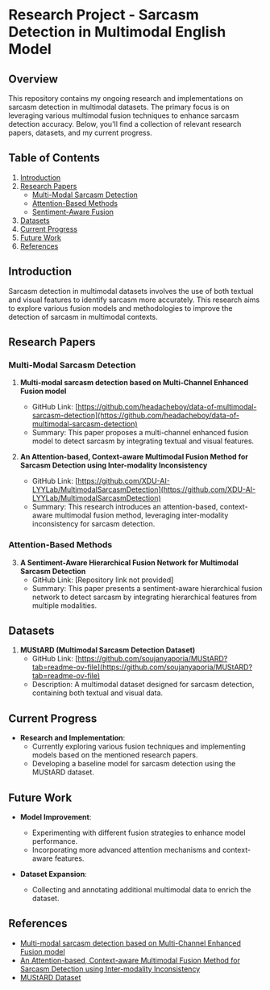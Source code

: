 # Research Project - Sarcasm Detection in Multimodal English Model

## Overview

This repository contains my ongoing research and implementations on sarcasm detection in multimodal datasets. The primary focus is on leveraging various multimodal fusion techniques to enhance sarcasm detection accuracy. Below, you'll find a collection of relevant research papers, datasets, and my current progress.

## Table of Contents

1. [Introduction](#introduction)
2. [Research Papers](#research-papers)
   - [Multi-Modal Sarcasm Detection](#multi-modal-sarcasm-detection)
   - [Attention-Based Methods](#attention-based-methods)
   - [Sentiment-Aware Fusion](#sentiment-aware-fusion)
3. [Datasets](#datasets)
4. [Current Progress](#current-progress)
5. [Future Work](#future-work)
6. [References](#references)

## Introduction

Sarcasm detection in multimodal datasets involves the use of both textual and visual features to identify sarcasm more accurately. This research aims to explore various fusion models and methodologies to improve the detection of sarcasm in multimodal contexts.

## Research Papers

### Multi-Modal Sarcasm Detection

1. **Multi-modal sarcasm detection based on Multi-Channel Enhanced Fusion model**
   - GitHub Link: [https://github.com/headacheboy/data-of-multimodal-sarcasm-detection](https://github.com/headacheboy/data-of-multimodal-sarcasm-detection)
   - Summary: This paper proposes a multi-channel enhanced fusion model to detect sarcasm by integrating textual and visual features.

2. **An Attention-based, Context-aware Multimodal Fusion Method for Sarcasm Detection using Inter-modality Inconsistency**
   - GitHub Link: [https://github.com/XDU-AI-LYYLab/MultimodalSarcasmDetection](https://github.com/XDU-AI-LYYLab/MultimodalSarcasmDetection)
   - Summary: This research introduces an attention-based, context-aware multimodal fusion method, leveraging inter-modality inconsistency for sarcasm detection.

### Attention-Based Methods

3. **A Sentiment-Aware Hierarchical Fusion Network for Multimodal Sarcasm Detection**
   - GitHub Link: [Repository link not provided]
   - Summary: This paper presents a sentiment-aware hierarchical fusion network to detect sarcasm by integrating hierarchical features from multiple modalities.

## Datasets

1. **MUStARD (Multimodal Sarcasm Detection Dataset)**
   - GitHub Link: [https://github.com/soujanyaporia/MUStARD?tab=readme-ov-file](https://github.com/soujanyaporia/MUStARD?tab=readme-ov-file)
   - Description: A multimodal dataset designed for sarcasm detection, containing both textual and visual data.

## Current Progress

- **Research and Implementation**: 
  - Currently exploring various fusion techniques and implementing models based on the mentioned research papers.
  - Developing a baseline model for sarcasm detection using the MUStARD dataset.

## Future Work

- **Model Improvement**: 
  - Experimenting with different fusion strategies to enhance model performance.
  - Incorporating more advanced attention mechanisms and context-aware features.

- **Dataset Expansion**: 
  - Collecting and annotating additional multimodal data to enrich the dataset.

## References

- [Multi-modal sarcasm detection based on Multi-Channel Enhanced Fusion model](https://github.com/headacheboy/data-of-multimodal-sarcasm-detection)
- [An Attention-based, Context-aware Multimodal Fusion Method for Sarcasm Detection using Inter-modality Inconsistency](https://github.com/XDU-AI-LYYLab/MultimodalSarcasmDetection)
- [MUStARD Dataset](https://github.com/soujanyaporia/MUStARD?tab=readme-ov-file)
